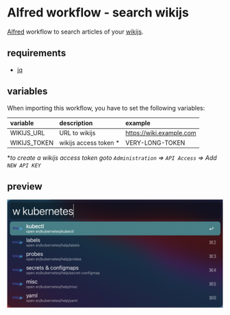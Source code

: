 # Alfred workflow - search wikijs

[Alfred](https://www.alfredapp.com) workflow to search articles of your [wikijs](https://js.wiki).

## requirements

- [jq](https://github.com/stedolan/jq)

## variables

When importing this workflow, you have to set the following variables:

| variable     | description           | example                  |
| :----------- | :-------------------- | :----------------------- |
| WIKIJS_URL   | URL to wikijs         | https://wiki.example.com |
| WIKIJS_TOKEN | wikijs access token * | VERY-LONG-TOKEN          |

\**to create a wikijs access token goto `Administration` => `API Access` => Add `NEW API KEY`*

## preview

![preview](.github/img/preview.png)
